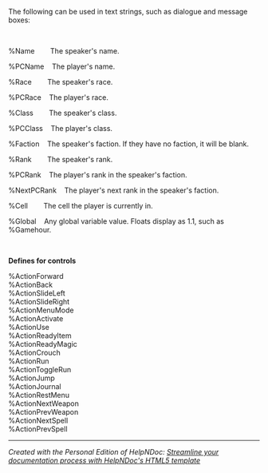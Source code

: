 # 

&nbsp;

The following can be used in text strings, such as dialogue and message boxes:

&nbsp;

%Name&nbsp; &nbsp; &nbsp; &nbsp; The speaker's name.

%PCName&nbsp; &nbsp; The player's name.

%Race&nbsp; &nbsp; &nbsp; &nbsp; The speaker's race.

%PCRace&nbsp; &nbsp; The player's race.

%Class&nbsp; &nbsp; &nbsp; &nbsp; The speaker's class.

%PCClass&nbsp; &nbsp; The player's class.

%Faction&nbsp; &nbsp; The speaker's faction. If they have no faction, it will be blank.

%Rank&nbsp; &nbsp; &nbsp; &nbsp; The speaker's rank.

%PCRank&nbsp; &nbsp; The player's rank in the speaker's faction.

%NextPCRank&nbsp; &nbsp; The player's next rank in the speaker's faction.

%Cell&nbsp; &nbsp; &nbsp; &nbsp; The cell the player is currently in.

%Global&nbsp; &nbsp; Any global variable value. Floats display as 1.1, such as %Gamehour.

&nbsp;

**Defines for controls**

%ActionForward\
%ActionBack\
%ActionSlideLeft\
%ActionSlideRight\
%ActionMenuMode\
%ActionActivate\
%ActionUse\
%ActionReadyItem\
%ActionReadyMagic\
%ActionCrouch\
%ActionRun\
%ActionToggleRun\
%ActionJump\
%ActionJournal\
%ActionRestMenu\
%ActionNextWeapon\
%ActionPrevWeapon\
%ActionNextSpell\
%ActionPrevSpell


***
_Created with the Personal Edition of HelpNDoc: [Streamline your documentation process with HelpNDoc's HTML5 template](<https://www.helpndoc.com/feature-tour/produce-html-websites/>)_
